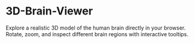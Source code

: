 # 3D-Brain-Viewer
Explore a realistic 3D model of the human brain directly in your browser. Rotate, zoom, and inspect different brain regions with interactive tooltips.
